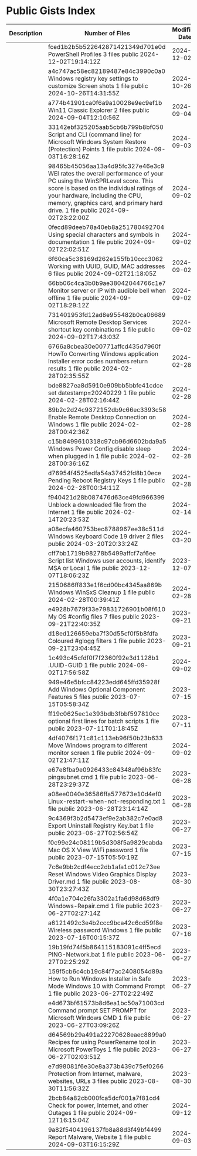 # Public Gists Index
| Description | Number of Files | Modified Date |
|-------------|-----------------| ------------- |
| [](https://gist.github.com/fced1b2b5b522642871421349d701e0d) | fced1b2b5b522642871421349d701e0d	PowerShell Profiles	3 files	public	2024-12-02T19:14:12Z | 2024-12-02 |
| [](https://gist.github.com/a4c747ac58ec82189487e84c3990c0a0) | a4c747ac58ec82189487e84c3990c0a0	Windows registry key settings to customize Screen shots	1 file	public	2024-10-26T14:31:55Z | 2024-10-26 |
| [](https://gist.github.com/a774b41901ca0f6a9a10028e9ec9ef1b) | a774b41901ca0f6a9a10028e9ec9ef1b	Win11 Classic Explorer	2 files	public	2024-09-04T12:10:56Z | 2024-09-04 |
| [](https://gist.github.com/33142ebf325205aab5cb6b799b8bf050) | 33142ebf325205aab5cb6b799b8bf050	Script and CLI (command line) for Microsoft Windows System Restore (Protection) Points	1 file	public	2024-09-03T16:28:16Z | 2024-09-03 |
| [](https://gist.github.com/98465b45056aa13a4d95fc327e46e3c9) | 98465b45056aa13a4d95fc327e46e3c9	WEI rates the overall performance of your PC using the WinSPRLevel score. This score is based on the individual ratings of your hardware, including the CPU, memory, graphics card, and primary hard drive.	1 file	public	2024-09-02T23:22:00Z | 2024-09-02 |
| [](https://gist.github.com/0fecd89deeb78a40eb8a251780492704) | 0fecd89deeb78a40eb8a251780492704	Using special characters and symbols in documentation	1 file	public	2024-09-02T22:02:51Z | 2024-09-02 |
| [](https://gist.github.com/6f60ca5c38169d262e155fb10ccc3062) | 6f60ca5c38169d262e155fb10ccc3062	Working with UUID, GUID, MAC addresses	6 files	public	2024-09-02T21:18:05Z | 2024-09-02 |
| [](https://gist.github.com/66bb06c4ca3b0b9ae38042044766c1e7) | 66bb06c4ca3b0b9ae38042044766c1e7	Monitor server or IP with audible bell when offline	1 file	public	2024-09-02T18:29:12Z | 2024-09-02 |
| [](https://gist.github.com/731401953fd12ad8e955482b0ca06689) | 731401953fd12ad8e955482b0ca06689	Microsoft Remote Desktop Services shortcut key combinations	1 file	public	2024-09-02T17:43:03Z | 2024-09-02 |
| [](https://gist.github.com/6766a8cbea30e00771affcd435d7960f) | 6766a8cbea30e00771affcd435d7960f	HowTo Converting Windows application Installer error codes numbers return results	1 file	public	2024-02-28T02:35:55Z | 2024-02-28 |
| [](https://gist.github.com/bde8827ea8d5910e909bb5bbfe41cdce) | bde8827ea8d5910e909bb5bbfe41cdce	set datestamp=20240229	1 file	public	2024-02-28T02:16:44Z | 2024-02-28 |
| [](https://gist.github.com/89b2c2d24c9372152db9c66ec3393c58) | 89b2c2d24c9372152db9c66ec3393c58	Enable Remote Desktop Connection on Windows	1 file	public	2024-02-28T00:42:36Z | 2024-02-28 |
| [](https://gist.github.com/c15b8499610318c97cb96d6602bda9a5) | c15b8499610318c97cb96d6602bda9a5	Windows Power Config disable sleep when plugged in	1 file	public	2024-02-28T00:36:16Z | 2024-02-28 |
| [](https://gist.github.com/d76954f4525edfa54a37452fd8b10ece) | d76954f4525edfa54a37452fd8b10ece	Pending Reboot Registry Keys	1 file	public	2024-02-28T00:34:11Z | 2024-02-28 |
| [](https://gist.github.com/f940421d28b087476d63ce49fd966399) | f940421d28b087476d63ce49fd966399	Unblock a downloaded file from the Internet	1 file	public	2024-02-14T20:23:53Z | 2024-02-14 |
| [](https://gist.github.com/a08ecfa460753bec8788967ee38c511d) | a08ecfa460753bec8788967ee38c511d	Windows Keyboard Code 19 driver	2 files	public	2024-03-20T20:33:24Z | 2024-03-20 |
| [](https://gist.github.com/cff7bb1719b98278b5499affcf7af6ee) | cff7bb1719b98278b5499affcf7af6ee	Script list Windows user accounts, identify MSA or Local	1 file	public	2023-12-07T18:06:23Z | 2023-12-07 |
| [](https://gist.github.com/2150686ff833e1f6cd00bc4345aa869b) | 2150686ff833e1f6cd00bc4345aa869b	Windows WinSxS Cleanup	1 file	public	2024-02-28T00:39:41Z | 2024-02-28 |
| [](https://gist.github.com/e4928b7679f33e79831726901b08f610) | e4928b7679f33e79831726901b08f610	My OS #config files	7 files	public	2023-09-21T22:40:35Z | 2023-09-21 |
| [](https://gist.github.com/d18ed126659eba7f30d55cf0f5b8fdfa) | d18ed126659eba7f30d55cf0f5b8fdfa	Coloured #glogg filters	1 file	public	2023-09-21T23:04:45Z | 2023-09-21 |
| [](https://gist.github.com/1c493c45cfdf0f7f2360f92e3d1128b1) | 1c493c45cfdf0f7f2360f92e3d1128b1	.UUID-GUID	1 file	public	2024-09-02T17:56:58Z | 2024-09-02 |
| [](https://gist.github.com/949e46e5bfcc84223edd645ffd35928f) | 949e46e5bfcc84223edd645ffd35928f	Add Windows Optional Component Features	5 files	public	2023-07-15T05:58:34Z | 2023-07-15 |
| [](https://gist.github.com/ff19c0625ec1e393bdb3fbbf597810cc) | ff19c0625ec1e393bdb3fbbf597810cc	optional first lines for batch scripts	1 file	public	2023-07-11T01:18:45Z | 2023-07-11 |
| [](https://gist.github.com/4df4076f171c81c113eb96f50b23b633) | 4df4076f171c81c113eb96f50b23b633	Move Windows program to different monitor screen	1 file	public	2024-09-02T21:47:11Z | 2024-09-02 |
| [](https://gist.github.com/e67e8fba9e0926433c84348af96b83fc) | e67e8fba9e0926433c84348af96b83fc	pingsubnet.cmd	1 file	public	2023-06-28T23:29:37Z | 2023-06-28 |
| [](https://gist.github.com/a08ee0040e36586ffa577673e10d4ef0) | a08ee0040e36586ffa577673e10d4ef0	Linux-restart-when-not-responding.txt	1 file	public	2023-06-28T23:14:14Z | 2023-06-28 |
| [](https://gist.github.com/9c4369f3b2d5473ef9e2ab382c7e0ad8) | 9c4369f3b2d5473ef9e2ab382c7e0ad8	Export Uninstall Registry Key.bat	1 file	public	2023-06-27T02:56:54Z | 2023-06-27 |
| [](https://gist.github.com/f0c99e24c08119b5d308f5a9829cabda) | f0c99e24c08119b5d308f5a9829cabda	Mac OS X View WiFi password	1 file	public	2023-07-15T05:50:19Z | 2023-07-15 |
| [](https://gist.github.com/7c6e9bb2cdf4ecc2db1afa1c012c73ee) | 7c6e9bb2cdf4ecc2db1afa1c012c73ee	Reset Windows Video Graphics Display Driver.md	1 file	public	2023-08-30T23:27:43Z | 2023-08-30 |
| [](https://gist.github.com/4f0a1e704e26fa3302a1fa6d98d68df9) | 4f0a1e704e26fa3302a1fa6d98d68df9	Windows-Repair.cmd	1 file	public	2023-06-27T02:27:14Z | 2023-06-27 |
| [](https://gist.github.com/a6121492c3e4b2ccc9bca42c6cd59f8e) | a6121492c3e4b2ccc9bca42c6cd59f8e	Wireless password Windows	1 file	public	2023-07-16T00:15:37Z | 2023-07-16 |
| [](https://gist.github.com/19b19fd74f5b864115183091c4ff5ecd) | 19b19fd74f5b864115183091c4ff5ecd	PING-Network.bat	1 file	public	2023-06-27T02:25:29Z | 2023-06-27 |
| [](https://gist.github.com/159f5cb6c4cb19c84f7ac2408054d89a) | 159f5cb6c4cb19c84f7ac2408054d89a	How to Run Windows Installer in Safe Mode Windows 10 with Command Prompt	1 file	public	2023-06-27T02:22:49Z | 2023-06-27 |
| [](https://gist.github.com/e4d673bf61573b8d6ea1bc50a71003cd) | e4d673bf61573b8d6ea1bc50a71003cd	Command prompt SET PROMPT for Microsoft Windows CMD	1 file	public	2023-06-27T03:09:26Z | 2023-06-27 |
| [](https://gist.github.com/d64569b29a491a22270628eaec8899a0) | d64569b29a491a22270628eaec8899a0	Recipes for using PowerRename tool in Microsoft PowerToys	1 file	public	2023-06-27T02:03:51Z | 2023-06-27 |
| [](https://gist.github.com/e7d98081f6e30e8a373b439c75ef0266) | e7d98081f6e30e8a373b439c75ef0266	Protection from Internet, malware, websites, URLs	3 files	public	2023-08-30T11:56:32Z | 2023-08-30 |
| [](https://gist.github.com/2bcb84a82cb000fca5dcf001a7f81cd4) | 2bcb84a82cb000fca5dcf001a7f81cd4	Check for power, Internet, and other Outages	1 file	public	2024-09-12T16:15:04Z | 2024-09-12 |
| [](https://gist.github.com/9a82f5404196137fb8a88d3f49bf4499) | 9a82f5404196137fb8a88d3f49bf4499	Report Malware, Website	1 file	public	2024-09-03T16:15:29Z | 2024-09-03 |
